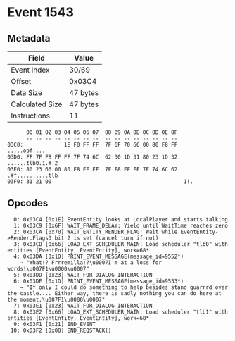 # Event 1543

## Metadata

| Field           | Value    |
|-----------------|----------|
| Event Index     | 30/69    |
| Offset          | 0x03C4   |
| Data Size       | 47 bytes |
| Calculated Size | 47 bytes |
| Instructions    | 11       |

```
      00 01 02 03 04 05 06 07  08 09 0A 0B 0C 0D 0E 0F
      -- -- -- -- -- -- -- --  -- -- -- -- -- -- -- --
03C0:             1E F0 FF FF  7F 6F 70 66 00 80 F8 FF      .....opf....
03D0: FF 7F F8 FF FF 7F 74 6C  62 30 1D 31 80 23 1D 32  ......tlb0.1.#.2
03E0: 80 23 66 00 80 F8 FF FF  7F F8 FF FF 7F 74 6C 62  .#f..........tlb
03F0: 31 21 00                                          1!.             
```

## Opcodes

```
  0: 0x03C4 [0x1E] EventEntity looks at LocalPlayer and starts talking
  1: 0x03C9 [0x6F] WAIT_FRAME_DELAY: Yield until WaitTime reaches zero
  2: 0x03CA [0x70] WAIT_ENTITY_RENDER_FLAG: Wait while EventEntity->Render.Flags3 bit 2 is set (cancel turn if not)
  3: 0x03CB [0x66] LOAD_EXT_SCHEDULER_MAIN: Load scheduler "tlb0" with entities [EventEntity, EventEntity], work=68*
  4: 0x03DA [0x1D] PRINT_EVENT_MESSAGE(message_id=9552*)
    → "What!? Frrremilla!?\u0007I'm at a loss for words!\u007F1\u0000\u0007"
  5: 0x03DD [0x23] WAIT_FOR_DIALOG_INTERACTION
  6: 0x03DE [0x1D] PRINT_EVENT_MESSAGE(message_id=9553*)
    → "If only I could do something to help besides stand guarrrd over the castle.... Either way, there is sadly nothing you can do here at the moment.\u007F1\u0000\u0007"
  7: 0x03E1 [0x23] WAIT_FOR_DIALOG_INTERACTION
  8: 0x03E2 [0x66] LOAD_EXT_SCHEDULER_MAIN: Load scheduler "tlb1" with entities [EventEntity, EventEntity], work=68*
  9: 0x03F1 [0x21] END_EVENT
 10: 0x03F2 [0x00] END_REQSTACK()
```
